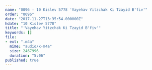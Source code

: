 ```yaml
---
name: "0096 - 10 Kislev 5778 'Vayehav Yitzchak Ki Tzayid B'fiv'"
order: "0096"
date: "2017-11-27T13:35:54.000000Z"
hdate: "10 Kislev 5778"
title: "'Vayehav Yitzchak Ki Tzayid B'fiv'"
keywords: []
file:
- ext: ".m4a"
  mime: "audio/x-m4a"
  size: 2467996
  duration: "5:06"
published: true
---
```


